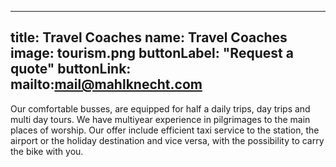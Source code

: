 
---
title: Travel Coaches
name: Travel Coaches
image: tourism.png
buttonLabel: "Request a quote"
buttonLink: mailto:mail@mahlknecht.com
---

Our comfortable busses, are equipped for half a daily trips, day trips and multi day tours. We have multiyear experience in pilgrimages to the main places of worship. Our offer include efficient taxi service to the station, the airport or the holiday destination and vice versa, with the possibility to carry the bike with you.
